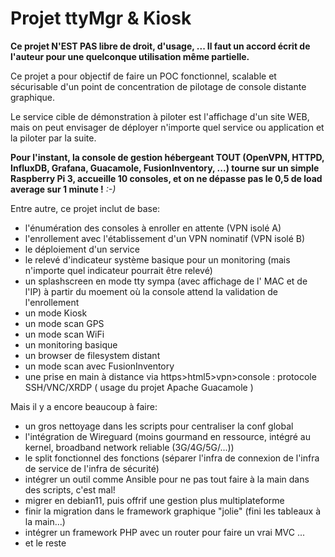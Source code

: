 # **Projet ttyMgr & Kiosk**

**Ce projet N'EST PAS libre de droit, d'usage, ... Il faut un accord écrit de l'auteur pour une quelconque utilisation même partielle.**

Ce projet a pour objectif de faire un POC fonctionnel, scalable et sécurisable d'un point de concentration de pilotage de console distante graphique.

Le service cible de démonstration à piloter est l'affichage d'un site WEB, mais on peut envisager de déployer n'importe quel service ou application et la piloter par la suite.

**Pour l'instant, la console de gestion hébergeant TOUT (OpenVPN, HTTPD, InfluxDB, Grafana, Guacamole, FusionInventory, ...) tourne sur un simple Raspberry Pi 3, accueille 10 consoles, et on ne dépasse pas le 0,5 de load average sur 1 minute !** *:-)*

Entre autre, ce projet inclut de base:
* l'énumération des consoles à enroller en attente (VPN isolé A)
* l'enrollement avec l'établissement d'un VPN nominatif (VPN isolé B)
* le déploiement d'un service
* le relevé d'indicateur système basique pour un monitoring (mais n'importe quel indicateur pourrait être relevé)
* un splashscreen en mode tty sympa (avec affichage de l' MAC et de l'IP) à partir du moement où la console attend la validation de l'enrollement
* un mode Kiosk
* un mode scan GPS
* un mode scan WiFi
* un monitoring basique
* un browser de filesystem distant
* un mode scan avec FusionInventory
* une prise en main à distance via https>html5>vpn>console : protocole SSH/VNC/XRDP ( usage du projet Apache Guacamole )

Mais il y a encore beaucoup à faire:
* un gros nettoyage dans les scripts pour centraliser la conf global
* l'intégration de Wireguard (moins gourmand en ressource, intégré au kernel, broadband network reliable (3G/4G/5G/...))
* le split fonctionnel des fonctions (séparer l'infra de connexion de l'infra de service de l'infra de sécurité)
* intégrer un outil comme Ansible pour ne pas tout faire à la main dans des scripts, c'est mal!
* migrer en debian11, puis offrif une gestion plus multiplateforme
* finir la migration dans le framework graphique "jolie" (fini les tableaux à la main...)
* intégrer un framework PHP avec un router pour faire un vrai MVC ...
* et le reste

